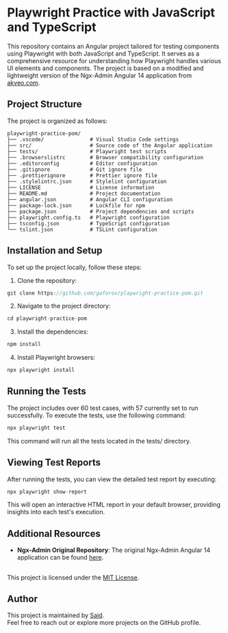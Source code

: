 # Playwright Practice with JavaScript and TypeScript

This repository contains an Angular project tailored for testing components using Playwright with both JavaScript and TypeScript. It serves as a comprehensive resource for understanding how Playwright handles various UI elements and components. The project is based on a modified and lightweight version of the Ngx-Admin Angular 14 application from [akveo.com](https://github.com/akveo/ngx-admin).

## Project Structure

The project is organized as follows:

```plaintext
playwright-practice-pom/
├── .vscode/               # Visual Studio Code settings
├── src/                   # Source code of the Angular application
├── tests/                 # Playwright test scripts
├── .browserslistrc        # Browser compatibility configuration
├── .editorconfig          # Editor configuration
├── .gitignore             # Git ignore file
├── .prettierignore        # Prettier ignore file
├── .stylelintrc.json      # Stylelint configuration
├── LICENSE                # License information
├── README.md              # Project documentation
├── angular.json           # Angular CLI configuration
├── package-lock.json      # Lockfile for npm
├── package.json           # Project dependencies and scripts
├── playwright.config.ts   # Playwright configuration
├── tsconfig.json          # TypeScript configuration
└── tslint.json            # TSLint configuration
```

## Installation and Setup
To set up the project locally, follow these steps:

1. Clone the repository:

``` javascript
git clone https://github.com/gaforov/playwright-practice-pom.git
```
2. Navigate to the project directory:
``` javascript
cd playwright-practice-pom
```

3. Install the dependencies:

``` javascript
npm install
```
4. Install Playwright browsers:

``` javascript
npx playwright install
```
## Running the Tests
The project includes over 60 test cases, with 57 currently set to run successfully. To execute the tests, use the following command:

``` javascript
npx playwright test
```
This command will run all the tests located in the tests/ directory.

## Viewing Test Reports
After running the tests, you can view the detailed test report by executing:

``` javascript
npx playwright show-report
```
This will open an interactive HTML report in your default browser, providing insights into each test's execution.

## Additional Resources

- **Ngx-Admin Original Repository**: The original Ngx-Admin Angular 14 application can be found [here](https://github.com/akveo/ngx-admin).

##

This project is licensed under the [MIT License](https://opensource.org/licenses/MIT). 

## Author

This project is maintained by [Said](https://github.com/gaforov).  
Feel free to reach out or explore more projects on the GitHub profile.
